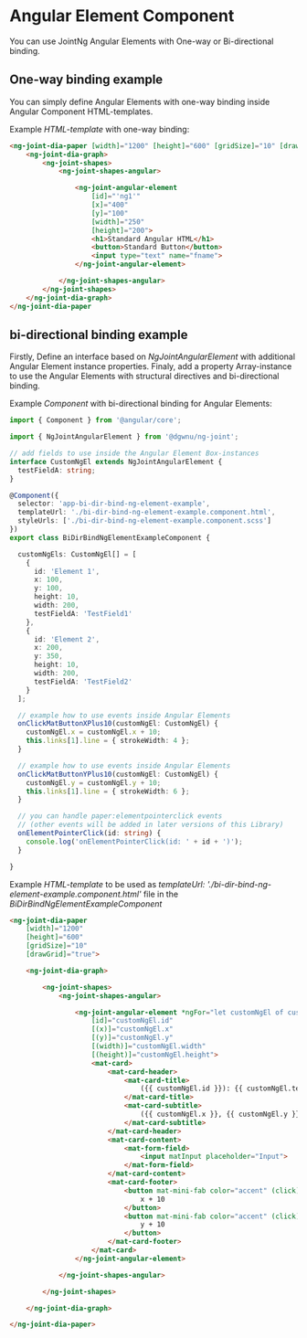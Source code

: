 # Angular Element Component

You can use JointNg Angular Elements with One-way or Bi-directional binding.

## One-way binding example

You can simply define Angular Elements with one-way binding inside Angular Component HTML-templates.  

Example _HTML-template_ with one-way binding:

```html
<ng-joint-dia-paper [width]="1200" [height]="600" [gridSize]="10" [drawGrid]="true">
    <ng-joint-dia-graph>
        <ng-joint-shapes>
            <ng-joint-shapes-angular>

                <ng-joint-angular-element
                    [id]="'ng1'"
                    [x]="400"
                    [y]="100"
                    [width]="250"
                    [height]="200">
                    <h1>Standard Angular HTML</h1>
                    <button>Standard Button</button>
                    <input type="text" name="fname">
                </ng-joint-angular-element>

            </ng-joint-shapes-angular>
        </ng-joint-shapes>
    </ng-joint-dia-graph>
</ng-joint-dia-paper
```

## bi-directional binding example

Firstly, Define an interface based on _NgJointAngularElement_ with additional Angular Element instance properties.
Finaly, add a property Array-instance to use the Angular Elements with structural directives and bi-directional binding.

Example _Component_ with bi-directional binding for Angular Elements:

```ts
import { Component } from '@angular/core';

import { NgJointAngularElement } from '@dgwnu/ng-joint';

// add fields to use inside the Angular Element Box-instances
interface CustomNgEl extends NgJointAngularElement {
  testFieldA: string;
}

@Component({
  selector: 'app-bi-dir-bind-ng-element-example',
  templateUrl: './bi-dir-bind-ng-element-example.component.html',
  styleUrls: ['./bi-dir-bind-ng-element-example.component.scss']
})
export class BiDirBindNgElementExampleComponent {

  customNgEls: CustomNgEl[] = [
    {
      id: 'Element 1',
      x: 100,
      y: 100,
      height: 10,
      width: 200,
      testFieldA: 'TestField1'
    },
    {
      id: 'Element 2',
      x: 200,
      y: 350,
      height: 10,
      width: 200,
      testFieldA: 'TestField2'
    }
  ];

  // example how to use events inside Angular Elements
  onClickMatButtonXPlus10(customNgEl: CustomNgEl) {
    customNgEl.x = customNgEl.x + 10;
    this.links[1].line = { strokeWidth: 4 };
  }

  // example how to use events inside Angular Elements
  onClickMatButtonYPlus10(customNgEl: CustomNgEl) {
    customNgEl.y = customNgEl.y + 10;
    this.links[1].line = { strokeWidth: 6 };
  }

  // you can handle paper:elementpointerclick events
  // (other events will be added in later versions of this Library)
  onElementPointerClick(id: string) {
    console.log('onElementPointerClick(id: ' + id + ')');
  }

}
```

Example _HTML-template_ to be used as _templateUrl: './bi-dir-bind-ng-element-example.component.html'_ file in the _BiDirBindNgElementExampleComponent_

```html
<ng-joint-dia-paper
    [width]="1200"
    [height]="600"
    [gridSize]="10"
    [drawGrid]="true">

    <ng-joint-dia-graph>

        <ng-joint-shapes>
            <ng-joint-shapes-angular>

                <ng-joint-angular-element *ngFor="let customNgEl of customNgEls"
                    [id]="customNgEl.id"
                    [(x)]="customNgEl.x"
                    [(y)]="customNgEl.y"
                    [(width)]="customNgEl.width"
                    [(height)]="customNgEl.height">
                    <mat-card>
                        <mat-card-header>
                            <mat-card-title>
                                ({{ customNgEl.id }}): {{ customNgEl.testFieldA }} 
                            </mat-card-title>
                            <mat-card-subtitle>
                                ({{ customNgEl.x }}, {{ customNgEl.y }})
                            </mat-card-subtitle>
                        </mat-card-header>
                        <mat-card-content>
                            <mat-form-field>
                                <input matInput placeholder="Input">
                            </mat-form-field>
                        </mat-card-content>
                        <mat-card-footer>
                            <button mat-mini-fab color="accent" (click)="onClickMatButtonXPlus10(customNgEl)">
                                x + 10
                            </button>
                            <button mat-mini-fab color="accent" (click)="onClickMatButtonYPlus10(customNgEl)">
                                y + 10
                            </button>
                        </mat-card-footer>
                    </mat-card>
                </ng-joint-angular-element>

            </ng-joint-shapes-angular>

        </ng-joint-shapes>

    </ng-joint-dia-graph>

</ng-joint-dia-paper>
```
